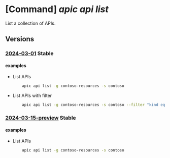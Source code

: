 # [Command] _apic api list_

List a collection of APIs.

## Versions

### [2024-03-01](/Resources/mgmt-plane/L3N1YnNjcmlwdGlvbnMve30vcmVzb3VyY2Vncm91cHMve30vcHJvdmlkZXJzL21pY3Jvc29mdC5hcGljZW50ZXIvc2VydmljZXMve30vd29ya3NwYWNlcy97fS9hcGlz/2024-03-01.xml) **Stable**

<!-- mgmt-plane /subscriptions/{}/resourcegroups/{}/providers/microsoft.apicenter/services/{}/workspaces/{}/apis 2024-03-01 -->

#### examples

- List APIs
    ```bash
        apic api list -g contoso-resources -s contoso
    ```

- List APIs with filter
    ```bash
        apic api list -g contoso-resources -s contoso --filter "kind eq 'rest'"
    ```

### [2024-03-15-preview](/Resources/mgmt-plane/L3N1YnNjcmlwdGlvbnMve30vcmVzb3VyY2Vncm91cHMve30vcHJvdmlkZXJzL21pY3Jvc29mdC5hcGljZW50ZXIvc2VydmljZXMve30vd29ya3NwYWNlcy97fS9hcGlz/2024-03-15-preview.xml) **Stable**

<!-- mgmt-plane /subscriptions/{}/resourcegroups/{}/providers/microsoft.apicenter/services/{}/workspaces/{}/apis 2024-03-15-preview -->

#### examples

- List APIs
    ```bash
        apic api list -g contoso-resources -s contoso
    ```

